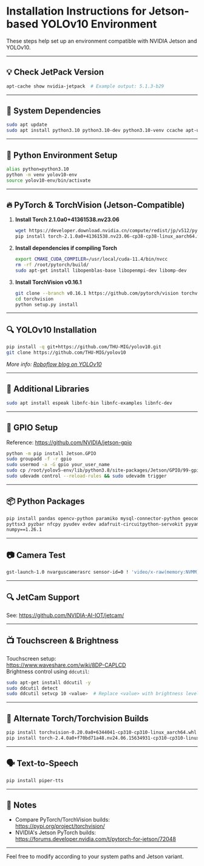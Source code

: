 
# Installation Instructions for Jetson-based YOLOv10 Environment

These steps help set up an environment compatible with NVIDIA Jetson and YOLOv10.

---

## 💡 Check JetPack Version

```bash
apt-cache show nvidia-jetpack  # Example output: 5.1.3-b29
```

---

## 🔧 System Dependencies

```bash
sudo apt update
sudo apt install python3.10 python3.10-dev python3.10-venv ccache apt-utils
```

---

## 🐍 Python Environment Setup

```bash
alias python=python3.10
python -m venv yolov10-env
source yolov10-env/bin/activate
```

---

## 🔥 PyTorch & TorchVision (Jetson-Compatible)

1. **Install Torch 2.1.0a0+41361538.nv23.06**  
   ```bash
   wget https://developer.download.nvidia.cn/compute/redist/jp/v512/pytorch/torch-2.1.0a0+41361538.nv23.06-cp38-cp38-linux_aarch64.whl
   pip install torch-2.1.0a0+41361538.nv23.06-cp38-cp38-linux_aarch64.whl
   ```

2. **Install dependencies if compiling Torch**  
   ```bash
   export CMAKE_CUDA_COMPILER=/usr/local/cuda-11.4/bin/nvcc
   rm -rf /root/pytorch/build/
   sudo apt-get install libopenblas-base libopenmpi-dev libomp-dev
   ```

3. **Install TorchVision v0.16.1**
   ```bash
   git clone --branch v0.16.1 https://github.com/pytorch/vision torchvision
   cd torchvision
   python setup.py install
   ```

---

## 🔍 YOLOv10 Installation

```bash
pip install -q git+https://github.com/THU-MIG/yolov10.git
git clone https://github.com/THU-MIG/yolov10
```

*More info: [Roboflow blog on YOLOv10](https://blog.roboflow.com/yolov10-how-to-train/)*

---

## 📢 Additional Libraries

```bash
sudo apt install espeak libnfc-bin libnfc-examples libnfc-dev
```

---

## 🧲 GPIO Setup

Reference: https://github.com/NVIDIA/jetson-gpio

```bash
python -m pip install Jetson.GPIO
sudo groupadd -f -r gpio
sudo usermod -a -G gpio your_user_name
sudo cp /root/yolov5-env/lib/python3.8/site-packages/Jetson/GPIO/99-gpio.rules /etc/udev/rules.d/
sudo udevadm control --reload-rules && sudo udevadm trigger
```

---

## 📦 Python Packages

```bash
pip install pandas opencv-python paramiko mysql-connector-python geocoder huggingface_hub \
pyttsx3 pyzbar nfcpy pyudev evdev adafruit-circuitpython-servokit pyyaml typing_extensions \
numpy==1.26.1
```

---

## 📷 Camera Test

```bash
gst-launch-1.0 nvarguscamerasrc sensor-id=0 ! 'video/x-raw(memory:NVMM),width=1920,height=1080' ! nvvidconv ! xvimagesink sync=false
```

---

## 🔍 JetCam Support

See: https://github.com/NVIDIA-AI-IOT/jetcam/

---

## 📺 Touchscreen & Brightness

Touchscreen setup:  
https://www.waveshare.com/wiki/8DP-CAPLCD  
Brightness control using `ddcutil`:

```bash
sudo apt-get install ddcutil -y
sudo ddcutil detect
sudo ddcutil setvcp 10 <value>  # Replace <value> with brightness level
```

---

## 🧪 Alternate Torch/Torchvision Builds

```bash
pip install torchvision-0.20.0a0+6344041-cp310-cp310-linux_aarch64.whl
pip install torch-2.4.0a0+f70bd71a48.nv24.06.15634931-cp310-cp310-linux_aarch64.whl
```

---

## 🗣️ Text-to-Speech

```bash
pip install piper-tts
```

---

## 📝 Notes

- Compare PyTorch/TorchVision builds: https://pypi.org/project/torchvision/
- NVIDIA's Jetson PyTorch builds: https://forums.developer.nvidia.com/t/pytorch-for-jetson/72048

---

Feel free to modify according to your system paths and Jetson variant.

